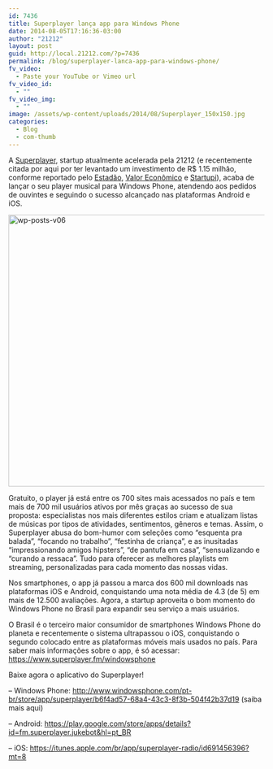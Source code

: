 ```yaml
---
id: 7436
title: Superplayer lança app para Windows Phone
date: 2014-08-05T17:16:36-03:00
author: "21212"
layout: post
guid: http://local.21212.com/?p=7436
permalink: /blog/superplayer-lanca-app-para-windows-phone/
fv_video:
  - Paste your YouTube or Vimeo url
fv_video_id:
  - ""
fv_video_img:
  - ""
image: /assets/wp-content/uploads/2014/08/Superplayer_150x150.jpg
categories:
  - Blog
  - com-thumb
---
```

A <a title="Superplayer" href="http://superplayer.fm" target="_blank">Superplayer</a>, startup atualmente acelerada pela 21212 (e recentemente citada por aqui por ter levantado um investimento de R$ 1.15 milhão, conforme reportado pelo <a title="Estadão" href="http://pme.estadao.com.br/noticias/noticias,trio-levanta-r-1-milhao-de-investidores-para-impulsionar-versao-gaucha-do-itunes,4544,0.htm" target="_blank">Estadão</a>, <a title="Valor Econômico" href="http://www.valor.com.br/empresas/3601156/superplayer-recebe-aporte-e-preve-atingir-1-milhao-de-usuarios" target="_blank">Valor Econômico</a> e <a title="Startupi" href="http://startupi.com.br/2014/06/cariocas-movile-e-21212-investem-na-gaucha-superplayer/" target="_blank">Startupi</a>), acaba de lançar o seu player musical para Windows Phone, atendendo aos pedidos de ouvintes e seguindo o sucesso alcançado nas plataformas Android e iOS.

<a href="https://www.superplayer.fm/windowsphone" target="_blank"><img class="aligncenter wp-image-7438 size-full" src="{{ site.url }}/assets/wp-content/uploads/2014/08/wp-posts-v06.jpg" alt="wp-posts-v06" width="540" height="535" srcset="{{ site.url }}/assets/wp-content/uploads/2014/08/wp-posts-v06.jpg 540w, {{ site.url }}/assets/wp-content/uploads/2014/08/wp-posts-v06-150x150.jpg 150w, {{ site.url }}/assets/wp-content/uploads/2014/08/wp-posts-v06-300x297.jpg 300w" sizes="(max-width: 540px) 100vw, 540px" /></a>

Gratuito, o player já está entre os 700 sites mais acessados no país e tem mais de 700 mil usuários ativos por mês graças ao sucesso de sua proposta: especialistas nos mais diferentes estilos criam e atualizam listas de músicas por tipos de atividades, sentimentos, gêneros e temas. Assim, o Superplayer abusa do bom-humor com seleções como &#8220;esquenta pra balada&#8221;, &#8220;focando no trabalho&#8221;, &#8220;festinha de criança&#8221;, e as inusitadas &#8220;impressionando amigos hipsters&#8221;, &#8220;de pantufa em casa&#8221;, “sensualizando e &#8220;curando a ressaca&#8221;. Tudo para oferecer as melhores playlists em streaming, personalizadas para cada momento das nossas vidas.

Nos smartphones, o app já passou a marca dos 600 mil downloads nas plataformas iOS e Android, conquistando uma nota média de 4.3 (de 5) em mais de 12.500 avaliações. Agora, a startup aproveita o bom momento do Windows Phone no Brasil para expandir seu serviço a mais usuários.

O Brasil é o terceiro maior consumidor de smartphones Windows Phone do planeta e recentemente o sistema ultrapassou o iOS, conquistando o segundo colocado entre as plataformas móveis mais usados no país. Para saber mais informações sobre o app, é só acessar: https://www.superplayer.fm/windowsphone

Baixe agora o aplicativo do Superplayer!

&#8211; Windows Phone: http://www.windowsphone.com/pt-br/store/app/superplayer/b6f4ad57-68a4-43c3-8f3b-504f42b37d19 (saiba mais aqui)

&#8211; Android: https://play.google.com/store/apps/details?id=fm.superplayer.jukebot&hl=pt_BR

&#8211; iOS: https://itunes.apple.com/br/app/superplayer-radio/id691456396?mt=8